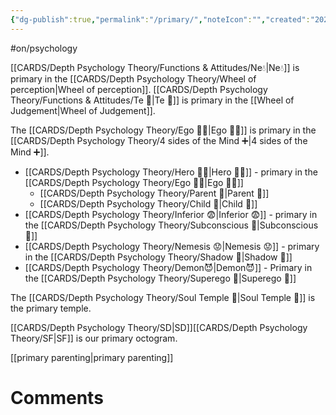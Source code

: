 ```yaml
---
{"dg-publish":true,"permalink":"/primary/","noteIcon":"","created":"2023-04-07T19:01:04.580+02:00","updated":"2023-04-18T12:43:52.941+02:00"}
---
```


#on/psychology 

[[CARDS/Depth Psychology Theory/Functions & Attitudes/Ne💧\|Ne💧]] is primary in the [[CARDS/Depth Psychology Theory/Wheel of perception\|Wheel of perception]].
[[CARDS/Depth Psychology Theory/Functions & Attitudes/Te 🏹\|Te 🏹]] is primary in the [[Wheel of Judgement\|Wheel of Judgement]]. 

The [[CARDS/Depth Psychology Theory/Ego 🙋‍♂️\|Ego 🙋‍♂️]] is primary in the [[CARDS/Depth Psychology Theory/4 sides of the Mind ➕\|4 sides of the Mind ➕]]. 

- [[CARDS/Depth Psychology Theory/Hero 🦸‍♂️\|Hero 🦸‍♂️]] - primary in the [[CARDS/Depth Psychology Theory/Ego 🙋‍♂️\|Ego 🙋‍♂️]]
	- [[CARDS/Depth Psychology Theory/Parent 🤨\|Parent 🤨]]
	- [[CARDS/Depth Psychology Theory/Child 👼\|Child 👼]]
- [[CARDS/Depth Psychology Theory/Inferior 😨\|Inferior 😨]] - primary in the [[CARDS/Depth Psychology Theory/Subconscious 🤸\|Subconscious 🤸]]
- [[CARDS/Depth Psychology Theory/Nemesis 😟\|Nemesis 😟]] - primary in the [[CARDS/Depth Psychology Theory/Shadow 👤\|Shadow 👤]]
- [[CARDS/Depth Psychology Theory/Demon😈\|Demon😈]] - Primary in the [[CARDS/Depth Psychology Theory/Superego 👹\|Superego 👹]]

The [[CARDS/Depth Psychology Theory/Soul Temple 👥\|Soul Temple 👥]] is the primary temple.

[[CARDS/Depth Psychology Theory/SD\|SD]][[CARDS/Depth Psychology Theory/SF\|SF]] is our primary octogram. 

[[primary parenting\|primary parenting]]

# Comments 
<script src="https://utteranc.es/client.js"
        repo="Heart4sides/Comment_Section"
        issue-term="pathname"
        theme="gruvbox-dark"
        crossorigin="anonymous"
        async>
</script>